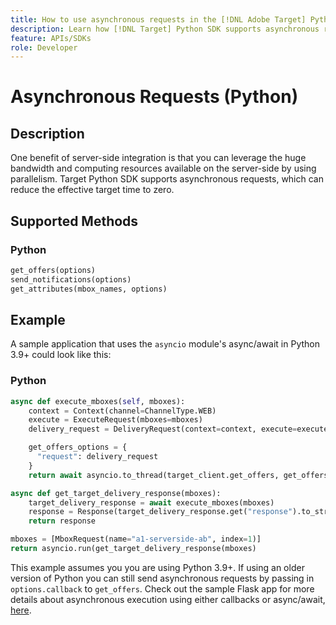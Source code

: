```yaml
---
title: How to use asynchronous requests in the [!DNL Adobe Target] Python SDK
description: Learn how [!DNL Target] Python SDK supports asynchronous requests, which can reduce the effective target time to zero.
feature: APIs/SDKs
role: Developer
---
```

# Asynchronous Requests (Python)

## Description

One benefit of server-side integration is that you can leverage the huge bandwidth and computing resources available on the server-side by using parallelism. Target Python SDK supports asynchronous requests, which can reduce the effective target time to zero.

## Supported Methods

### Python

```python
get_offers(options)
send_notifications(options)
get_attributes(mbox_names, options)
```

## Example

A sample application that uses the `asyncio` module's async/await in Python 3.9+ could look like this:

### Python

```python
async def execute_mboxes(self, mboxes):
    context = Context(channel=ChannelType.WEB)
    execute = ExecuteRequest(mboxes=mboxes)
    delivery_request = DeliveryRequest(context=context, execute=execute)

    get_offers_options = {
      "request": delivery_request
    }
    return await asyncio.to_thread(target_client.get_offers, get_offers_options)

async def get_target_delivery_response(mboxes):
    target_delivery_response = await execute_mboxes(mboxes)
    response = Response(target_delivery_response.get("response").to_str(), status=200, mimetype='application/json')
    return response

mboxes = [MboxRequest(name="a1-serverside-ab", index=1)]
return asyncio.run(get_target_delivery_response(mboxes)
```

This example assumes you you are using Python 3.9+. If using an older version of Python you can still send asynchronous requests by passing in `options.callback` to `get_offers`. Check out the sample Flask app for more details about asynchronous execution using either callbacks or async/await, [here](https://github.com/adobe/target-python-sdk/blob/main/samples/app.py).
